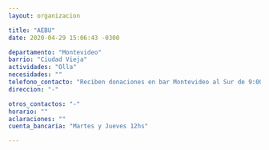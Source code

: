 ```yaml
---
layout: organizacion

title: "AEBU"
date: 2020-04-29 15:06:43 -0300

departamento: "Montevideo"
barrio: "Ciudad Vieja"
actividades: "Olla"
necesidades: ""
telefono_contacto: "Reciben donaciones en bar Montevideo al Sur de 9:00 a 00:00"
direccion: "-"

otros_contactos: "-"
horario: ""
aclaraciones: ""
cuenta_bancaria: "Martes y Jueves 12hs"

---
```


